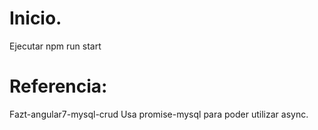 # Inicio.
Ejecutar npm run start


# Referencia:
Fazt-angular7-mysql-crud
Usa promise-mysql para poder utilizar async.
